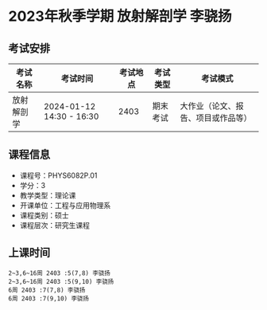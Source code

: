 # 2023年秋季学期 放射解剖学 李骁扬




## 考试安排

| 考试名称 | 考试时间 | 考试地点 | 考试类型 | 考试模式 |
| -------- | -------- | -------- | -------- | -------- |
| 放射解剖学 | 2024-01-12 14:30 - 16:30 | 2403 | 期末考试 | 大作业（论文、报告、项目或作品等） |





## 课程信息

- 课程号：PHYS6082P.01
- 学分：3
- 教学类型：理论课
- 开课单位：工程与应用物理系
- 课程类别：硕士
- 课程层次：研究生课程

## 上课时间

```
2~3,6~16周 2403 :5(7,8) 李骁扬
2~3,6~16周 2403 :5(9,10) 李骁扬
6周 2403 :7(7,8) 李骁扬
6周 2403 :7(9,10) 李骁扬
```

